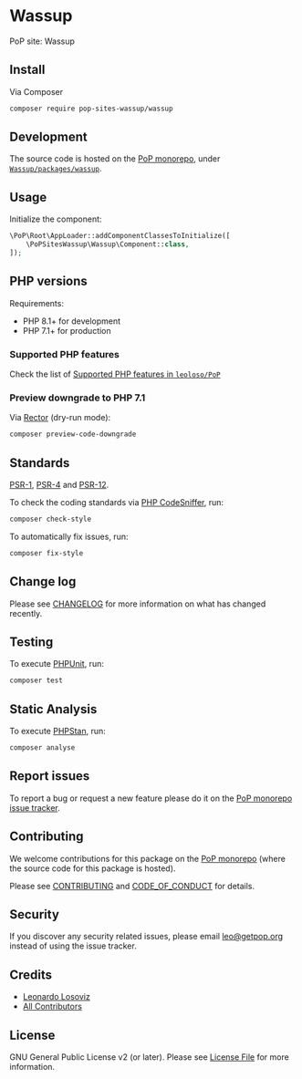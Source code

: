 # Wassup

<!--
[![Build Status][ico-travis]][link-travis]
[![Quality Score][ico-code-quality]][link-code-quality]
[![Software License][ico-license]](LICENSE.md)
[![Latest Version on Packagist][ico-version]][link-packagist]
[![Coverage Status][ico-scrutinizer]][link-scrutinizer]
[![Total Downloads][ico-downloads]][link-downloads]
-->

PoP site: Wassup

## Install

Via Composer

``` bash
composer require pop-sites-wassup/wassup
```

## Development

The source code is hosted on the [PoP monorepo](https://github.com/leoloso/PoP), under [`Wassup/packages/wassup`](https://github.com/leoloso/PoP/tree/master/layers/Wassup/packages/wassup).

## Usage

Initialize the component:

``` php
\PoP\Root\AppLoader::addComponentClassesToInitialize([
    \PoPSitesWassup\Wassup\Component::class,
]);
```

## PHP versions

Requirements:

- PHP 8.1+ for development
- PHP 7.1+ for production

### Supported PHP features

Check the list of [Supported PHP features in `leoloso/PoP`](https://github.com/leoloso/PoP/blob/master/docs/supported-php-features.md)

### Preview downgrade to PHP 7.1

Via [Rector](https://github.com/rectorphp/rector) (dry-run mode):

```bash
composer preview-code-downgrade
```

## Standards

[PSR-1](https://www.php-fig.org/psr/psr-1), [PSR-4](https://www.php-fig.org/psr/psr-4) and [PSR-12](https://www.php-fig.org/psr/psr-12).

To check the coding standards via [PHP CodeSniffer](https://github.com/squizlabs/PHP_CodeSniffer), run:

``` bash
composer check-style
```

To automatically fix issues, run:

``` bash
composer fix-style
```

## Change log

Please see [CHANGELOG](CHANGELOG.md) for more information on what has changed recently.

## Testing

To execute [PHPUnit](https://phpunit.de/), run:

``` bash
composer test
```

## Static Analysis

To execute [PHPStan](https://github.com/phpstan/phpstan), run:

``` bash
composer analyse
```

## Report issues

To report a bug or request a new feature please do it on the [PoP monorepo issue tracker](https://github.com/leoloso/PoP/issues).

## Contributing

We welcome contributions for this package on the [PoP monorepo](https://github.com/leoloso/PoP) (where the source code for this package is hosted).

Please see [CONTRIBUTING](CONTRIBUTING.md) and [CODE_OF_CONDUCT](CODE_OF_CONDUCT.md) for details.

## Security

If you discover any security related issues, please email leo@getpop.org instead of using the issue tracker.

## Credits

- [Leonardo Losoviz][link-author]
- [All Contributors][link-contributors]

## License

GNU General Public License v2 (or later). Please see [License File](LICENSE.md) for more information.

[ico-version]: https://img.shields.io/packagist/v/pop-sites-wassup/wassup.svg?style=flat-square
[ico-license]: https://img.shields.io/badge/license-GPLv2-brightgreen.svg?style=flat-square
[ico-travis]: https://img.shields.io/travis/pop-sites-wassup/wassup/master.svg?style=flat-square
[ico-scrutinizer]: https://img.shields.io/scrutinizer/coverage/g/pop-sites-wassup/wassup.svg?style=flat-square
[ico-code-quality]: https://img.shields.io/scrutinizer/g/pop-sites-wassup/wassup.svg?style=flat-square
[ico-downloads]: https://img.shields.io/packagist/dt/pop-sites-wassup/wassup.svg?style=flat-square

[link-packagist]: https://packagist.org/packages/pop-sites-wassup/wassup
[link-travis]: https://travis-ci.org/pop-sites-wassup/wassup
[link-scrutinizer]: https://scrutinizer-ci.com/g/pop-sites-wassup/wassup/code-structure
[link-code-quality]: https://scrutinizer-ci.com/g/pop-sites-wassup/wassup
[link-downloads]: https://packagist.org/packages/pop-sites-wassup/wassup
[link-author]: https://github.com/leoloso
[link-contributors]: ../../../../../../contributors
